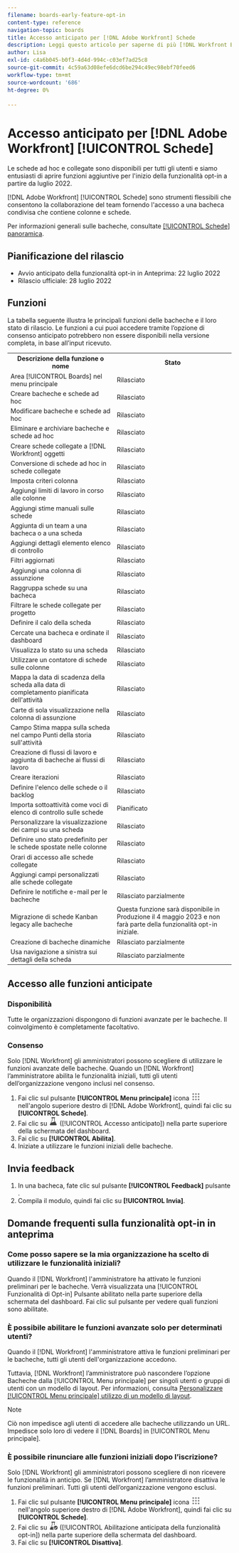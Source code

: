 ```yaml
---
filename: boards-early-feature-opt-in
content-type: reference
navigation-topic: boards
title: Accesso anticipato per [!DNL Adobe Workfront] Schede
description: Leggi questo articolo per saperne di più [!DNL Workfront Boards] funzionalità opt-in iniziale.
author: Lisa
exl-id: c4a6b045-b0f3-4d4d-994c-c03ef7ad25c8
source-git-commit: 4c59a63d08efe6dcd6be294c49ec98ebf70feed6
workflow-type: tm+mt
source-wordcount: '686'
ht-degree: 0%

---
```


# Accesso anticipato per [!DNL Adobe Workfront] [!UICONTROL Schede]

Le schede ad hoc e collegate sono disponibili per tutti gli utenti e siamo entusiasti di aprire funzioni aggiuntive per l&#39;inizio della funzionalità opt-in a partire da luglio 2022.

[!DNL Adobe Workfront] [!UICONTROL Schede] sono strumenti flessibili che consentono la collaborazione del team fornendo l&#39;accesso a una bacheca condivisa che contiene colonne e schede.

Per informazioni generali sulle bacheche, consultate [[!UICONTROL Schede] panoramica](/help/quicksilver/agile/boards-overview.md).

## Pianificazione del rilascio

* Avvio anticipato della funzionalità opt-in in Anteprima: 22 luglio 2022
* Rilascio ufficiale: 28 luglio 2022

## Funzioni

La tabella seguente illustra le principali funzioni delle bacheche e il loro stato di rilascio. Le funzioni a cui puoi accedere tramite l’opzione di consenso anticipato potrebbero non essere disponibili nella versione completa, in base all’input ricevuto.

<table style="table-layout:auto"> 
 <tbody> 
  <tr> 
   <th><strong>Descrizione della funzione o nome</strong></th>
   <th><strong>Stato</strong></th> 
  </tr>
  <tr>
   <td>Area [!UICONTROL Boards] nel menu principale</td>
   <td>Rilasciato</td>
  </tr>
    <tr>
   <td>Creare bacheche e schede ad hoc</td>
   <td>Rilasciato</td>
  </tr>
  <tr>
   <td>Modificare bacheche e schede ad hoc</td>
   <td>Rilasciato</td>
  </tr>
  <tr>
   <td>Eliminare e archiviare bacheche e schede ad hoc</td>
   <td>Rilasciato</td>
  </tr>
  <tr>
   <td>Creare schede collegate a [!DNL Workfront] oggetti</td>
   <td>Rilasciato</td>
  </tr>
  <tr>
   <td>Conversione di schede ad hoc in schede collegate</td>
   <td>Rilasciato</td>
  </tr>
  <tr>
   <td>Imposta criteri colonna</td>
   <td>Rilasciato</td>
  </tr>
  <tr>
   <td>Aggiungi limiti di lavoro in corso alle colonne</td>
   <td>Rilasciato</td>
  </tr>
  <tr>
   <td>Aggiungi stime manuali sulle schede</td>
   <td>Rilasciato</td>
  </tr>
  <tr>
   <td>Aggiunta di un team a una bacheca o a una scheda</td>
   <td>Rilasciato</td>
  </tr>
  <tr>
   <td>Aggiungi dettagli elemento elenco di controllo</td>
   <td>Rilasciato</td>
  </tr>
  <tr>
   <td>Filtri aggiornati</td>
   <td>Rilasciato</td>
  </tr>
  <tr>
   <td>Aggiungi una colonna di assunzione</td>
   <td>Rilasciato</td>
  </tr>
  <tr>
   <td>Raggruppa schede su una bacheca</td>
   <td>Rilasciato</td>
  </tr>
  <tr>
   <td>Filtrare le schede collegate per progetto</td>
   <td>Rilasciato</td>
  </tr>
  <tr>
   <td>Definire il calo della scheda</td>
   <td>Rilasciato</td>
  </tr>
  <tr>
   <td>Cercate una bacheca e ordinate il dashboard</td>
   <td>Rilasciato</td>
  </tr>
  <tr>
   <td>Visualizza lo stato su una scheda</td>
   <td>Rilasciato</td>
  </tr>
  <tr>
   <td>Utilizzare un contatore di schede sulle colonne</td>
   <td>Rilasciato</td>
  </tr>
  <tr>
   <td>Mappa la data di scadenza della scheda alla data di completamento pianificata dell'attività</td>
   <td>Rilasciato</td>
  </tr>
  <tr>
   <td>Carte di sola visualizzazione nella colonna di assunzione</td>
   <td>Rilasciato</td>
  </tr>
  <tr>
   <td>Campo Stima mappa sulla scheda nel campo Punti della storia sull'attività</td>
   <td>Rilasciato</td>
  </tr>
  <tr>
   <td>Creazione di flussi di lavoro e aggiunta di bacheche ai flussi di lavoro</td>
   <td>Rilasciato</td>
  </tr>
  <tr>
   <td>Creare iterazioni</td>
   <td>Rilasciato</td>
  </tr>
  <tr>
   <td>Definire l'elenco delle schede o il backlog</td>
   <td>Rilasciato</td>
  </tr>
  <tr>
   <td>Importa sottoattività come voci di elenco di controllo sulle schede</td>
   <td>Pianificato</td>
  </tr>
  <tr>
   <td>Personalizzare la visualizzazione dei campi su una scheda</td>
   <td>Rilasciato</td>
  </tr>  
  <tr>
   <td>Definire uno stato predefinito per le schede spostate nelle colonne</td>
   <td>Rilasciato</td>
  </tr>
  <tr>
   <td>Orari di accesso alle schede collegate</td>
   <td>Rilasciato</td>
  </tr>
  <tr>
   <td>Aggiungi campi personalizzati alle schede collegate</td>
   <td>Rilasciato</td>
  </tr>
  <tr>
   <td>Definire le notifiche e-mail per le bacheche</td>
   <td>Rilasciato parzialmente</td>
  </tr>
  <tr>
   <td>Migrazione di schede Kanban legacy alle bacheche</td>
   <td>Questa funzione sarà disponibile in Produzione il 4 maggio 2023 e non farà parte della funzionalità opt-in iniziale.</td>
  </tr>
  <tr>
   <td>Creazione di bacheche dinamiche</td>
   <td>Rilasciato parzialmente</td>
  </tr>
  <tr>
   <td>Usa navigazione a sinistra sui dettagli della scheda</td>
   <td>Rilasciato parzialmente</td>
  </tr>
 </tbody> 
</table>

## Accesso alle funzioni anticipate

### Disponibilità

Tutte le organizzazioni dispongono di funzioni avanzate per le bacheche. Il coinvolgimento è completamente facoltativo.

### Consenso

Solo [!DNL Workfront] gli amministratori possono scegliere di utilizzare le funzioni avanzate delle bacheche. Quando un [!DNL Workfront] l’amministratore abilita le funzionalità iniziali, tutti gli utenti dell’organizzazione vengono inclusi nel consenso.

1. Fai clic sul pulsante **[!UICONTROL Menu principale]** icona ![](assets/main-menu-icon.png) nell&#39;angolo superiore destro di [!DNL Adobe Workfront], quindi fai clic su **[!UICONTROL Schede]**.
1. Fai clic su ![Accesso anticipato](assets/early-feature-opt-in-not-enabled.png) ([!UICONTROL Accesso anticipato]) nella parte superiore della schermata del dashboard.
1. Fai clic su **[!UICONTROL Abilita]**.
1. Iniziate a utilizzare le funzioni iniziali delle bacheche.

## Invia feedback

1. In una bacheca, fate clic sul pulsante **[!UICONTROL Feedback]** pulsante .
1. Compila il modulo, quindi fai clic su **[!UICONTROL Invia]**.

## Domande frequenti sulla funzionalità opt-in in anteprima

### Come posso sapere se la mia organizzazione ha scelto di utilizzare le funzionalità iniziali?

Quando il [!DNL Workfront] l&#39;amministratore ha attivato le funzioni preliminari per le bacheche. Verrà visualizzata una [!UICONTROL Funzionalità di Opt-in] Pulsante abilitato nella parte superiore della schermata del dashboard. Fai clic sul pulsante per vedere quali funzioni sono abilitate.

### È possibile abilitare le funzioni avanzate solo per determinati utenti?

Quando il [!DNL Workfront] l&#39;amministratore attiva le funzioni preliminari per le bacheche, tutti gli utenti dell&#39;organizzazione accedono.

Tuttavia, [!DNL Workfront] l’amministratore può nascondere l’opzione Bacheche dalla [!UICONTROL Menu principale] per singoli utenti o gruppi di utenti con un modello di layout. Per informazioni, consulta [Personalizzare [!UICONTROL Menu principale] utilizzo di un modello di layout](/help/quicksilver/administration-and-setup/customize-workfront/use-layout-templates/customize-main-menu.md).

>[!NOTE]
>
>Ciò non impedisce agli utenti di accedere alle bacheche utilizzando un URL. Impedisce solo loro di vedere il [!DNL Boards] in [!UICONTROL Menu principale].

### È possibile rinunciare alle funzioni iniziali dopo l’iscrizione?

Solo [!DNL Workfront] gli amministratori possono scegliere di non ricevere le funzionalità in anticipo. Se [!DNL Workfront] l’amministratore disattiva le funzioni preliminari. Tutti gli utenti dell’organizzazione vengono esclusi.

1. Fai clic sul pulsante **[!UICONTROL Menu principale]** icona ![](assets/main-menu-icon.png) nell&#39;angolo superiore destro di [!DNL Adobe Workfront], quindi fai clic su **[!UICONTROL Schede]**.
1. Fai clic su ![Abilitazione anticipata della funzionalità opt-in](assets/early-feature-opt-in-enabled.png) ([!UICONTROL Abilitazione anticipata della funzionalità opt-in]) nella parte superiore della schermata del dashboard.
1. Fai clic su **[!UICONTROL Disattiva]**.

